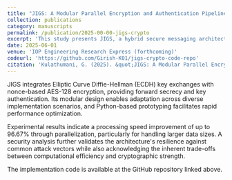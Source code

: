 ```yaml
---
title: "JIGS: A Modular Parallel Encryption and Authentication Pipeline for Secure Messaging"
collection: publications
category: manuscripts
permalink: /publication/2025-00-00-jigs-crypto
excerpt: 'This study presents JIGS, a hybrid secure messaging architecture designed to balance security and efficiency.'
date: 2025-06-01
venue: 'IOP Engineering Research Express (forthcoming)'
codeurl: 'https://github.com/Girish-K01/jigs-crypto-code-repo'
citation: 'Kulathumani, G. (2025). &quot;JIGS: A Modular Parallel Encryption and Authentication Pipeline for Secure Messaging.&quot; <i>IOP Engineering Research Express</i> (forthcoming).'
---
```


JIGS integrates Elliptic Curve Diffie-Hellman (ECDH) key exchanges with nonce-based AES-128 encryption, providing forward secrecy and key authentication. Its modular design enables adaptation across diverse implementation scenarios, and Python-based prototyping facilitates rapid performance optimization.

Experimental results indicate a processing speed improvement of up to 96.67% through parallelization, particularly for handling larger data sizes. A security analysis further validates the architecture's resilience against common attack vectors while also acknowledging the inherent trade-offs between computational efficiency and cryptographic strength.

The implementation code is available at the GitHub repository linked above.
